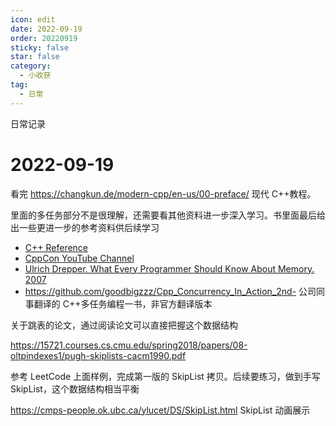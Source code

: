```yaml
---
icon: edit
date: 2022-09-19
order: 20220919
sticky: false
star: false
category:
  - 小收获
tag:
  - 日常
---
```


日常记录

<!-- more -->

# 2022-09-19

看完 https://changkun.de/modern-cpp/en-us/00-preface/ 现代 C++教程。

里面的多任务部分不是很理解，还需要看其他资料进一步深入学习。书里面最后给出一些更进一步的参考资料供后续学习

- [C++ Reference](https://en.cppreference.com/w)
- [CppCon YouTube Channel](https://www.youtube.com/user/CppCon/videos)
- [Ulrich Drepper. What Every Programmer Should Know About Memory. 2007](https://people.freebsd.org/~lstewart/articles/cpumemory.pdf)
- https://github.com/goodbigzzz/Cpp_Concurrency_In_Action_2nd- 公司同事翻译的 C++多任务编程一书，非官方翻译版本

关于跳表的论文，通过阅读论文可以直接把握这个数据结构

https://15721.courses.cs.cmu.edu/spring2018/papers/08-oltpindexes1/pugh-skiplists-cacm1990.pdf

参考 LeetCode 上面样例，完成第一版的 SkipList 拷贝。后续要练习，做到手写 SkipList，这个数据结构相当平衡

https://cmps-people.ok.ubc.ca/ylucet/DS/SkipList.html
SkipList 动画展示
